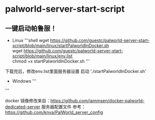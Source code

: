 # palworld-server-start-script
## 一键启动帕鲁服！
* Linux
'''shell
wget https://github.com/guestc/palworld-server-start-script/blob/main/linux/startPalworldInDocker.sh \
wget https://github.com/guestc/palworld-server-start-script/blob/main/linux/env.list \
chmod +x startPalworldInDocker.sh
'''

下载完后，修改env.list里面服务器设置
启动
'./startPalworldInDocker.sh'
* Windows
'''

'''

docker 镜像修改来自：https://github.com/jammsen/docker-palworld-dedicated-server
服务器配置文件 参考：https://github.com/knva/PalWorld_server_config
